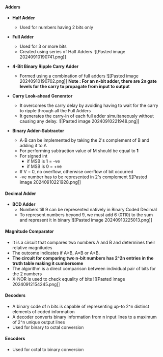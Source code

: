 #### Adders
* **Half Adder**
	* Used for numbers having 2 bits only
* **Full Adder** 
	* Used for 3 or more bits
	* Created using series of Half Adders
![[Pasted image 20240910190741.png]]
* **4-Bit Binary Ripple Carry Adder**
	* Formed using a combination of full adders
![[Pasted image 20240910190702.png]]
**Note : For an n-bit adder, there are 2n gate levels for the carry to propagate from input to output**

* **Carry Look-ahead Generator**
	* It overcomes the carry delay by avoiding having to wait for the carry to ripple through all the Full Adders
	* It generates the carry-in of each full adder simultaneously without causing any delay.
![[Pasted image 20240910221948.png]]
* **Binary Adder-Subtractor**
	* A-B can be implemented by taking the 2's complement of B and adding it to A
	* For performing subtraction value of M should be equal to **1**
	* For signed int
		* if MSB is 1 = -ve
		* if MSB is 0 = +ve
	* If V = 0, no overflow, otherwise overflow of bit occurred
	* -ve number has to be represented in 2's complement
![[Pasted image 20240910221928.png]]
#### Decimal Adder 
* **BCD Adder**
	* Numbers till 9 can be represented natively in Binary Coded Decimal
	* To represent numbers beyond 9, we must add 6 (0110) to the sum and represent it in binary
![[Pasted image 20240910225013.png]]
#### Magnitude Comparator
* It is a circuit that compares two numbers A and B and determines their relative magnitudes
* The outcome indicates if A>B, A=B or A<B. 
* **The circuit for comparing two n-bit numbers has 2^2n entries in the truth table making it cumbersome**
* The algorithm is a direct comparison between individual pair of bits for the 2 numbers
* X-NOR is used to check equality of bits 
![[Pasted image 20240912154245.png]]
#### Decoders 
* A binary code of n bits is capable of representing up-to 2^n distinct elements of coded information
* A decoder converts binary information from n input lines to a maximum of 2^n unique output lines
* Used for binary to octal conversion
#### Encoders 
* Used for octal to binary conversion